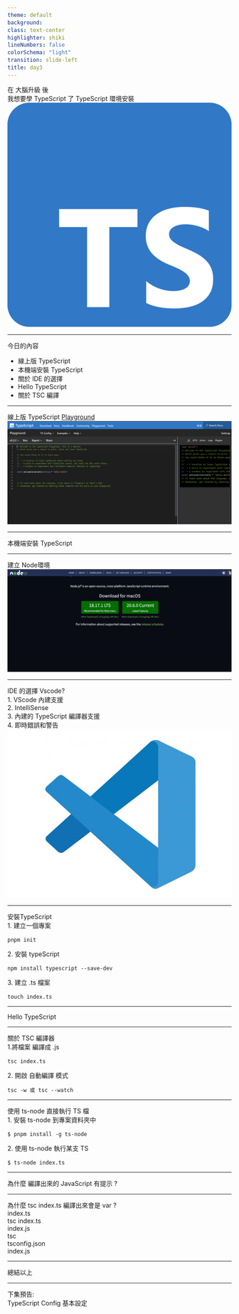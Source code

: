 ```yaml
---
theme: default
background:
class: text-center
highlighter: shiki
lineNumbers: false
colorSchema: "light"
transition: slide-left
title: day3
---
```


<div class="flex h-full space-x-8  mb-10 justify-center items-center">
  <div class="font-bold  text-left tracking-wide p-3 text-[#2e79c7] text-[35px] relative">在 <span class="text-center p-0.5  px-3  text-[55px] inline-block"> 大腦升級 </span> 後  <br>我想要學 TypeScript 了  
  <span class="bg-[#2e79c7] mt-8 text-white text-center p-1 text-[20px] w-60 block"> TypeScript 環境安裝</span> 
  </div>
  <div class="h-42 w-42">
    <img src ="/tslogo.png" class="mx-auto"/>
  </div>
</div>
<div class="mx-auto bg-[#2e79c7] h-3 right-0 bottom-0 left-0 absolute"></div>

---

<div class="font-bold my-auto mx-auto  text-center p-3 text-[#2e79c7] text-3xl leading-12">今日的內容</div>

<ul class="mt-10 text-xl text-[#2e79c7]">
  <li> 線上版 TypeScript  </li>
  <li> 本機端安裝 TypeScript </li>
  <li> 關於 IDE 的選擇</li>
  <li> Hello TypeScript </li>
  <li> 關於 TSC 編譯</li>
</ul>

---

<div class="font-bold  text-center mb-5 tracking-wide  text-[#2e79c7] text-[30px] relative">  
線上版 TypeScript <a class="text-right"  target="_blank" href="https://www.typescriptlang.org/play?ssl=9&ssc=1&pln=1&pc=1#code/PTAEHUFMBsGMHsC2lQBd5oBYoCoE8AHSAZVgCcBLA1UABWgEM8BzM+AVwDsATAGiwoBnUENANQAd0gAjQRVSQAUCEmYKsTKGYUAbpGF4OY0BoadYKdJMoL+gzAzIoz3UNEiPOofEVKVqAHSKymAAmkYI7NCuqGqcANag8ABmIjQUXrFOKBJMggBcISGgoAC0oACCbvCwDKgU8JkY7p7ehCTkVDQS2E6gnPCxGcwmZqDSTgzxxWWVoASMFmgYkAAeRJTInN3ymj4d-jSCeNsMq-wuoPaOltigAKoASgAywhK7SbGQZIIz5VWCFzSeCrZagNYbChbHaxUDcCjJZLfSDbExIAgUdxkUBIursJzCFJtXydajBBCcQQ0MwAUVWDEQC0gADVHBQGNJ3PkqZROCMALygABEAAkYNAMOB4GRokLgsEVDhmh4yF5ENLnMD2DQvm4zMx2AxmJB+LBoOpEhz4HoRF4hXSGUzBEKktiheAHKgAOTCABykAkQqCKgA8l8yO9BCatJAjqhHApXNI8KAnOqdMMsPoUAhENDhJddRJpdERAYONiFkxWBweEESkA">Playground </a>
</div>
<img src="day3_palyground.png" class="mt-5">

---

<div class="font-bold my-auto mx-auto bg-[#2e79c7] mt-44 text-center text-white p-3 text-[26px] w-100">本機端安裝 TypeScript</div>

---

<div class="font-bold  text-center mb-5 tracking-wide  text-[#2e79c7] text-[30px] relative">
建立 Node環境
</div>
<img src="day3_node.png" >

<div class="mx-auto bg-[#2e79c7] h-3 right-0 bottom-0 left-0 absolute"></div>

---

<div class=" space-y-4 text-[#2e79c7]">
  <div class="font-bold text-left mb-10  tracking-wide text-[#2e79c7] text-[28px] relative"> IDE 的選擇 Vscode? 
  </div>
  <div class="space-y-5 mt-20">
  <div >
   1. VScode 內建支援
  </div>
  <div>
   2. IntelliSense
  </div>

  <div>
   3. 內建的 TypeScript 編譯器支援
  </div>

  <div> 4. 即時錯誤和警告</div>
  </div>
  
</div>

<div class="text-right">
<img src ="/vscode.jpeg" class="  w-70 inline-block"/>
</div>

<div class="mx-auto bg-[#2e79c7] h-3 right-0 bottom-0 left-0 absolute"></div>

---

<div class="font-bold  text-center mb-5 tracking-wide  text-[#2e79c7] text-[30px] relative">
安裝TypeScript
</div>

<div class="font-bold  my-5 text-left tracking-wide  text-[#2e79c7] text-[20px] relative">
1. 建立一個專案
</div>

```
pnpm init

```

<div class="font-bold  my-5 text-left tracking-wide  text-[#2e79c7] text-[20px] relative">
2. 安裝 typeScript 
</div>

```
npm install typescript --save-dev

```

<div class="font-bold  my-5 text-left tracking-wide  text-[#2e79c7] text-[20px] relative">
3. 建立 .ts 檔案
</div>

```
touch index.ts

```

<div class="mx-auto bg-[#2e79c7] h-3 right-0 bottom-0 left-0 absolute"></div>

---

<div class="font-bold   mx-auto mt-40 text-center p-3 text-[#2e79c7] text-3xl"><span class="bg-[#2e79c7] mt-8 text-white text-center p-1 text-[20px] w-60 inline-block"> Hello TypeScript</span></div>

<div class="mx-auto bg-[#2e79c7] h-3 right-0 bottom-0 left-0 absolute"></div>

---

<div class="font-bold  text-center mb-5 tracking-wide  text-[#2e79c7] text-[30px] relative">
關於 TSC 編譯器 
</div>

<div class="font-bold  my-5 text-left tracking-wide  text-[#2e79c7] text-[20px] relative">
1.將檔案 編譯成 .js
</div>

```
tsc index.ts

```

<div class="font-bold  my-5 text-left tracking-wide  text-[#2e79c7] text-[20px] relative">
2. 開啟 自動編譯 模式
</div>

```
tsc -w 或 tsc --watch

```

<div class="mx-auto bg-[#2e79c7] h-3 right-0 bottom-0 left-0 absolute"></div>

---

<div class="font-bold my-auto mx-auto text-center  p-3  text-[#2e79c7] text-[26px] w-100">使用 ts-node 直接執行 TS 檔</div>

<div class="font-bold  my-5 text-left tracking-wide  text-[#2e79c7] text-[20px] relative">
1. 安裝 ts-node 到專案資料夾中
</div>

```
$ pnpm install -g ts-node
```

<div class="font-bold  my-5 text-left tracking-wide  text-[#2e79c7] text-[20px] relative">
2. 使用 ts-node 執行某支 TS
</div>

```
$ ts-node index.ts

```

<div class="mx-auto bg-[#2e79c7] h-3 right-0 bottom-0 left-0 absolute"></div>

---

<div class="font-bold   mx-auto mt-40 text-center p-3 text-[#2e79c7] text-3xl"><span class="bg-[#2e79c7] mt-8 text-white text-center p-1 text-[20px] w-100 inline-block"> 為什麼 編譯出來的 JavaScript 有提示 ? </span></div>

<div class="mx-auto bg-[#2e79c7] h-3 right-0 bottom-0 left-0 absolute"></div>

---

<div class="font-bold  text-center  tracking-wide  text-[#2e79c7] text-[28px] relative">
<div class="border-t top-56 left-28 w-50 -z-2 -rotate-20 absolute"></div>
<div class="border-t top-74 left-26 w-26 -z-2 rotate-25 absolute"></div>
為什麼 <span class="bg-[#ECF5FF] mx-1 text-center px-2  inline-block">tsc index.ts </span>編譯出來會是 var ? 
</div>

<div class="flex space-x-20 h-300px mt-16 px-10 items-center">
<div class="bg-[#f1f1f1] h-20  text-center py-6 w-20">index.ts</div>
<div class="space-y-10">

<div class="h-auto space-x-30 text-center w-auto relative">
  <div class="bg-[#f1f1f1] h-20 text-center  py-6 w-40 inline-block">tsc index.ts</div>
  <div class="border-t top-10 w-80 -z-2  absolute"></div>
  <div class="bg-[#f1f1f1] h-20 text-center py-6 w-20 inline-block">index.js</div>
</div>
<div class="h-auto space-x-30 text-center w-auto relative">
  <div class="bg-[#f1f1f1] h-20 text-center py-6 w-20 inline-block">tsc</div>
  <div class="border-t top-10 -left-15 w-110 -z-2 absolute"></div>
  <div class="bg-[#f1f1f1] h-20 text-center  py-6 w-40 inline-block">tsconfig.json</div>
  <div class="bg-[#f1f1f1] h-20 text-center py-6 w-20 inline-block">index.js</div>
</div>
</div>
</div>

<div class="mx-auto bg-[#2e79c7] h-3 right-0 bottom-0 left-0 absolute"></div>

---

<div class="font-bold   mx-auto mt-40 text-center p-3 text-[#2e79c7] text-3xl">總結以上 </div>

<div class="mx-auto bg-[#2e79c7] h-3 right-0 bottom-0 left-0 absolute"></div>

---

<div class="font-bold   mx-auto mt-40 text-center p-3 text-[#2e79c7] text-3xl"><span class="bg-[#2e79c7] mt-8 text-white text-center p-1 text-[20px] w-70 inline-block"> 下集預告:<br/>TypeScript Config 基本設定</span></div>

<div class="mx-auto bg-[#2e79c7] h-3 right-0 bottom-0 left-0 absolute"></div>
